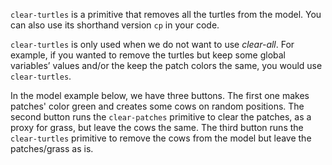 `clear-turtles` is a primitive that removes all the turtles from the model. You can also use its shorthand version `cp` in your code. 



`clear-turtles` is only used when we do not want to use *clear-all*. For example, if you wanted to remove the turtles but keep some global variables’ values and/or the keep the patch colors the same, you would use `clear-turtles`. 



In the model example below, we have three buttons. The first one makes patches' color green and creates some cows on random positions. The second button runs the `clear-patches` primitive to clear the patches, as a proxy for grass, but leave the cows the same. The third button runs the `clear-turtles` primitive to remove the cows from the model but leave the patches/grass as is. 

